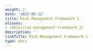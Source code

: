 ```yaml
---
weight: 2
date: '2025-06-12'
title: Risk Management Framework 1
aliases:
- /docs/risk-management-framework_1/
description: ''
linkTitle: Risk Management Framework 1
type: docs
---
```


